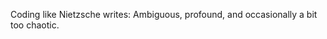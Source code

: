 Coding like Nietzsche writes: Ambiguous, profound, and occasionally a bit too chaotic.

<!---
CARLOSDEGRANDCHANT/CARLOSDEGRANDCHANT is a ✨ special ✨ repository because its `README.md` (this file) appears on your GitHub profile.
You can click the Preview link to take a look at your changes.
--->
